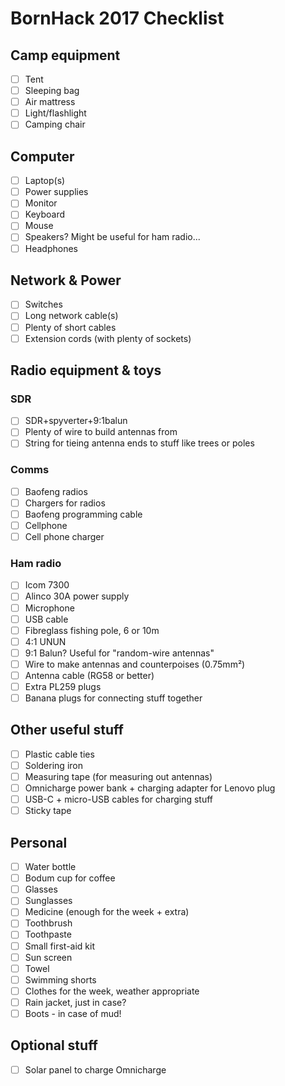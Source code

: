 # BornHack 2017 Checklist

## Camp equipment
- [ ] Tent
- [ ] Sleeping bag
- [ ] Air mattress
- [ ] Light/flashlight
- [ ] Camping chair

## Computer
- [ ] Laptop(s)
- [ ] Power supplies
- [ ] Monitor
- [ ] Keyboard
- [ ] Mouse
- [ ] Speakers? Might be useful for ham radio...
- [ ] Headphones

## Network & Power
- [ ] Switches
- [ ] Long network cable(s)
- [ ] Plenty of short cables
- [ ] Extension cords (with plenty of sockets)

## Radio equipment & toys

### SDR
- [ ] SDR+spyverter+9:1balun
- [ ] Plenty of wire to build antennas from
- [ ] String for tieing antenna ends to stuff like trees or poles

### Comms
- [ ] Baofeng radios
- [ ] Chargers for radios
- [ ] Baofeng programming cable
- [ ] Cellphone
- [ ] Cell phone charger

### Ham radio
- [ ] Icom 7300
- [ ] Alinco 30A power supply
- [ ] Microphone
- [ ] USB cable
- [ ] Fibreglass fishing pole, 6 or 10m
- [ ] 4:1 UNUN
- [ ] 9:1 Balun? Useful for "random-wire antennas"
- [ ] Wire to make antennas and counterpoises (0.75mm²)
- [ ] Antenna cable (RG58 or better)
- [ ] Extra PL259 plugs
- [ ] Banana plugs for connecting stuff together

## Other useful stuff
- [ ] Plastic cable ties
- [ ] Soldering iron
- [ ] Measuring tape (for measuring out antennas)
- [ ] Omnicharge power bank + charging adapter for Lenovo plug
- [ ] USB-C + micro-USB cables for charging stuff
- [ ] Sticky tape

## Personal
- [ ] Water bottle
- [ ] Bodum cup for coffee
- [ ] Glasses
- [ ] Sunglasses
- [ ] Medicine (enough for the week + extra)
- [ ] Toothbrush
- [ ] Toothpaste
- [ ] Small first-aid kit
- [ ] Sun screen
- [ ] Towel
- [ ] Swimming shorts
- [ ] Clothes for the week, weather appropriate
- [ ] Rain jacket, just in case?
- [ ] Boots - in case of mud!

## Optional stuff
- [ ] Solar panel to charge Omnicharge
